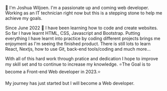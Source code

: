 👋 I'm Joshua Wiljoen. I'm a passionate up and coming web developer. 
Working as an IT technician right now but this is a stepping stone to help me achieve my goals. 

Since June 2022 :date: I have been learning how to code and create websites. So far I have learnt HTML, CSS, Javascript and Bootstrap. Putting everything I have learnt into practice by coding different projects brings me enjoyment as I'm seeing the finished product. 
There is still lots to learn React, Nextjs, how to use Git, back-end tools/coding and much more...

With all of this hard work through pratice and dedication I hope to improve my skill set and to continue to increase my knowledge. 
:star:The Goal is to become a Front-end Web developer in 2023.:star: 



My journey has just started but I will become a Web developer.
